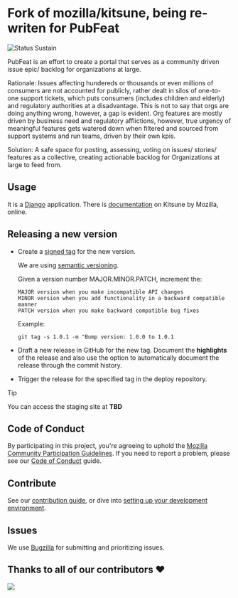 # Fork of mozilla/kitsune, being re-writen for PubFeat

![Status Sustain](https://img.shields.io/badge/Status-Sustain-green)

PubFeat is an effort to create a portal that serves as a community driven issue epic/ backlog for organizations at large.

Rationale: Issues affecting hundereds or thousands or even millions of consumers are not accounted for publicly, rather dealt in silos of one-to-one support tickets, which puts consumers (includes children and elderly) and regulatory authorities at a disadvantage. This is not to say that orgs are doing anything wrong, however, a gap is evident. Org features are mostly driven by business need and regulatory afflictions, however, true urgency of meaningful features gets watered down when filtered and sourced from support systems and run teams, driven by their own kpis. 

Solution: A safe space for posting, assessing, voting on issues/ stories/ features as a collective, creating actionable backlog for Organizations at large to feed from. 

## Usage

It is a [Django](http://www.djangoproject.com/) application. There is [documentation](https://mozilla.github.io/kitsune/) on Kitsune by Mozilla, online.

## Releasing a new version

-   Create a [signed tag](https://git-scm.com/book/en/v2/Git-Tools-Signing-Your-Work) for the new version.

    We are using [semantic versioning](https://semver.org/).

    Given a version number MAJOR.MINOR.PATCH, increment the:

        MAJOR version when you make incompatible API changes
        MINOR version when you add functionality in a backward compatible manner
        PATCH version when you make backward compatible bug fixes

    Example:

    `git tag -s 1.0.1 -m "Bump version: 1.0.0 to 1.0.1`

-   Draft a new release in GitHub for the new tag. Document the **highlights** of the release and also use the option to automatically document the release through the commit history.

-   Trigger the release for the specified tag in the deploy repository.

> [!TIP]
> You can access the staging site at **TBD**

## Code of Conduct

By participating in this project, you're agreeing to uphold the [Mozilla Community Participation Guidelines](https://www.mozilla.org/en-US/about/governance/policies/participation/). If you need to report a problem, please see our [Code of Conduct](./CODE_OF_CONDUCT.md) guide.

## Contribute

See our [contribution guide](https://mozilla.github.io/kitsune/contributors), or dive into [setting up your development environment](https://mozilla.github.io/kitsune/hacking_howto/).

## Issues

We use [Bugzilla](https://bugzilla.mozilla.org/enter_bug.cgi?product=support.mozilla.org) for submitting and prioritizing issues.

## Thanks to all of our contributors ❤️

<a href = "https://github.com/mozilla/kitsune/contributors">
  <img src = "https://contrib.rocks/image?repo=mozilla/kitsune"/>
</a>

